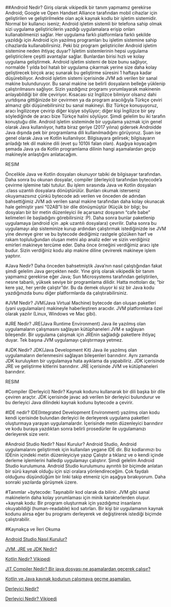 ##Android Nedir?
Giriş olarak vikipedik bir tanım yapmamız gerekirse Android; Google ve Open Handset Alliance tarafından mobil cihazlar için geliştirilen ve geliştirilmekte olan açık kaynak kodlu bir işletim 
sistemidir.
Normal bir kullanıcı iseniz; Android işletim sistemli bir telefona sahip olmak sizi uygulama geliştiricilerin yazdığı uygulamalara erişip onları kullanabilmenizi sağlar. Her uygulama farklı platformlara farklı şekilde yazıldığı için Android için yazılmış programları bu işletim sistemine sahip cihazlarda kullanabilirsiniz.
Peki biz program geliştiriciler Android işletim sistemine neden ihtiyaç duyar? İşletim sistemlerinin hepsi uygulama geliştiricilere çeşitli avantajlar sağlar. Bunlardan birisi hızlı ve kolay uygulama geliştirmek. Android işletim sistemi de bize bunu sağlıyor, normalde 1 yılda bol hatalı bir uygulama çıkarmak yerine size daha kolay geliştirecek birçok araç sunarak bu geliştirme süresini 1 haftaya kadar düşürebiliyor.
Android işletim sistemi içerisinde JVM adı verilen bir sanal makine bulunduruyor. Bu sanal makine ise belirli dosyaların belleğe yüklenip çalıştırılmasını sağlıyor. Sizin yazdığınız programı yorumlayarak makinenin anlayabildiği bir dile çeviriyor. Kısacası siz İngilizce bilmiyor olsanız dahi yurtdışına gittiğinizde bir çevirmen ya da program aracılığıyla Türkçe çeviri almanız gibi düşünebilirsiniz bu sanal makineyi. Biz Türkçe konuşuyoruz, aracı İngilizceye çevirip diğer kişiye söylüyor; diğer kişi İngilizce bir şey söylediğinde de aracı bize Türkçe halini söylüyor.
Şimdi gelelim bu iki tarafın konuştuğu dile. Android işletim sisteminde bir uygulama yazmak için genel olarak Java kullanılıyor, hatta biraz geriye (2017 yılına) gidersek Androidde Java dışında pek bir programlama dili kullanılmadığını görüyoruz. Şuan ise genel olarak Java ve Kotlin kullanılıyor.
Bilgisayara gelirsek; bilgisayarın anladığı tek dil makine dili (evet şu 1010li falan olan). Aşağıya koyacağım şemada Java ya da Kotlin programlama dilinin hangi aşamalardan geçip makineyle anlaştığını anlatacağım. 

RESIM

Öncelikle Java ve Kotlin dosyaları okunuyor tabiki de bilgisayar tarafından. Daha sonra bu okunan dosyalar, compiler (derleyici) tarafından bytecode’a çevirme işlemine tabi tutulur. Bu işlem sırasında Java ve Kotlin dosyaları .class uzantılı dosyalara dönüştürülür. Bunları okumak isterseniz okuyamazsınız çünkü bytecode adı verilen ve önceden de adından bahsettiğimiz JVM adı verilen sanal makine tarafından daha kolay okunacak hale gelmiştir yani “02AB”li bir dile dönüşmüştür (Küçük bir bilgi; bu dosyaları bir bir metin düzenleyici ile açarsanız dosyanın “cafe babe” kelimeleri ile başladığını görebilirsiniz :P). Daha sonra bunlar paketlenip uygulamaya (android için .apk uzantılı dosyalara) çevrilir. Daha sonra bu uygulamayı alıp sisteminize kurup ardından çalıştırmak istediğinizde ise JVM yine devreye girer ve bu bytecode dediğimiz rastgele gözüken harf ve rakam topluluğundan oluşan metni alıp analiz eder ve sizin verdiğiniz emirleri makineye tercüme eder. Daha önce örneğini verdiğimiz aracı işte budur. Sizin verdiğiniz kodu alıp makine diline çevirerek makineye işlem yaptırır.

#Java Nedir?
Daha önceden bahsetmiştik Java’nın nasıl çalıştığından fakat şimdi gelelim Java gerçekten nedir. Yine giriş olarak vikipedik bir tanım yapmamız gerekirse eğer Java; Sun Microsystems tarafından geliştirilen, nesne tabanlı, yüksek seviye bir programlama dilidir. Hatta mottoları da; “bir kere yaz, her yerde çalıştır”dır. Bu da demek oluyor ki siz bir Java kodu yazdığınızda bunu diğer platformlarda da çalıştırabilirsiniz.

#JVM Nedir?
JVM(Java Virtual Machine) bytecode dan oluşan paketleri (yani uygulamaları) makineyle haberleştiren aracıdır. JVM platformlara özel olarak yazılır (Linux, Windows ve Mac gibi).

#JRE Nedir?
JRE(Java Runtime Environment) Java ile yazılmış olan uygulamaların çalışmasını sağlayan kütüphaneleri JVM e sağlayan bileşendir. Bir uygulama çalışmak için JREnin sağladığı paketlere ihtiyaç duyar. Tek başına JVM uygulamayı çalıştırmaya yetmez.

#JDK Nedir?
JDK(Java Development Kit) Java ile yazılmış olan uygulamaların derlenmesini sağlayan bileşenleri barındırır. Aynı zamanda JDK kuruluyken bir uygulamaya hata ayıklama da yapabiliriz.
JDK içerisinde JRE ve geliştirme kitlerini barındırır. JRE içerisinde JVM ve kütüphaneleri barındırır.

RESIM 

#Compiler (Derleyici) Nedir?
Kaynak kodunu kullanarak bir dili başka bir dile çeviren araçtır. JDK içerisinde javac adı verilen bir derleyici bulundurur ve bu derleyici Java dilindeki kaynak kodunu bytecode a çevirir.

#IDE nedir?
IDE(Integrated Development Environment) yazılmış olan kodu kendi içerisinde bulundan derleyici ile derleyerek uygulama paketleri oluşturmaya yarayan uygulamalardır. İçerisinde metin düzenleyici barındırır ve kodu buraya yazdıktan sonra belirli prosedürler ile uygulamanızı derleyerek size verir.

#Android Studio Nedir? Nasıl Kurulur?
Android Studio, Android uygulamalarını geliştirmek için kullanılan yegane IDE dir. Biz kodlarımızı bu IDEnin içindeki  metin düzenleyiciye yazıp Çalıştır a tıklarız ve o kendi içinde derleme işlemlerini halledip uygulamayı çalıştırır.
Şimdi gelelim Android Studio kurulumuna. Android Studio kurulumunu ayrıntılı bir biçimde anlatan bir sürü kaynak olduğu için sizi oralara yönlendireceğim. Çok faydalı olduğunu düşündüğüm bir linki takip etmeniz için aşağıya bırakıyorum. Daha sonraki yazılarda görüşmek üzere.

#Tanımlar
+bytecode: Taşınabilir kod olarak da bilinir. JVM gibi sanal makinelerin daha kolay yorumlaması için minik karakterlerden oluşur.
+kaynak kodu: Bir program oluşturmak için yazdığımız insanların okuyabildiği (human-readable) kod satırları. Bir kişi bir uygulamanın kaynak kodunu alırsa eğer bu programı derleyerek ve değiştirerek istediği biçimde çalıştırabilir.

#Kaynakça ve İleri Okuma

[Android Studio Nasıl Kurulur?](https://gelecegiyazanlar.turkcell.com.tr/konu/android/egitim/android-201/android-studionun-windows-uzerinde-kurulumu)

[JVM, JRE ve JDK Nedir?](https://medium.com/@kplnosmn94/jvm-jre-ve-jdk-nedir-6cfee2727812)

[Kotlin Nedir? Vikipedi](https://tr.wikipedia.org/wiki/Kotlin)

[JIT Compiler Nedir? Bir java dosyası ne aşamalardan geçerek çalışır?](https://aboullaite.me/understanding-jit-compiler-just-in-time-compiler/)

[Kotlin ve Java kaynak kodunun çalışmaya geçme aşamaları.](https://tedhagos.com/posts/kotlin-getting-started/)

[Derleyici Nedir?](http://bilgisayarkavramlari.sadievrenseker.com/2008/01/03/derleyici-compiler/)

[Derleyici Nedir? Vikipedi](https://tr.wikipedia.org/wiki/Derleyici)
